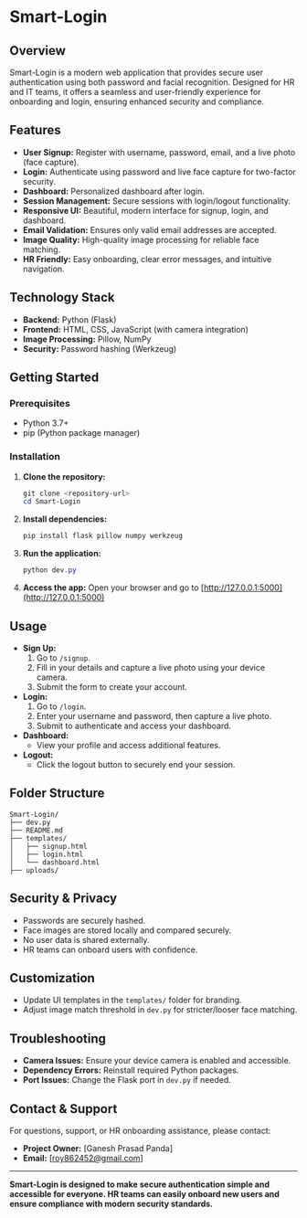 # Smart-Login

## Overview
Smart-Login is a modern web application that provides secure user authentication using both password and facial recognition. Designed for HR and IT teams, it offers a seamless and user-friendly experience for onboarding and login, ensuring enhanced security and compliance.

## Features
- **User Signup:** Register with username, password, email, and a live photo (face capture).
- **Login:** Authenticate using password and live face capture for two-factor security.
- **Dashboard:** Personalized dashboard after login.
- **Session Management:** Secure sessions with login/logout functionality.
- **Responsive UI:** Beautiful, modern interface for signup, login, and dashboard.
- **Email Validation:** Ensures only valid email addresses are accepted.
- **Image Quality:** High-quality image processing for reliable face matching.
- **HR Friendly:** Easy onboarding, clear error messages, and intuitive navigation.

## Technology Stack
- **Backend:** Python (Flask)
- **Frontend:** HTML, CSS, JavaScript (with camera integration)
- **Image Processing:** Pillow, NumPy
- **Security:** Password hashing (Werkzeug)

## Getting Started
### Prerequisites
- Python 3.7+
- pip (Python package manager)

### Installation
1. **Clone the repository:**
   ```powershell
   git clone <repository-url>
   cd Smart-Login
   ```
2. **Install dependencies:**
   ```powershell
   pip install flask pillow numpy werkzeug
   ```
3. **Run the application:**
   ```powershell
   python dev.py
   ```
4. **Access the app:**
   Open your browser and go to [http://127.0.0.1:5000](http://127.0.0.1:5000)

## Usage
- **Sign Up:**
  1. Go to `/signup`.
  2. Fill in your details and capture a live photo using your device camera.
  3. Submit the form to create your account.
- **Login:**
  1. Go to `/login`.
  2. Enter your username and password, then capture a live photo.
  3. Submit to authenticate and access your dashboard.
- **Dashboard:**
  - View your profile and access additional features.
- **Logout:**
  - Click the logout button to securely end your session.

## Folder Structure
```
Smart-Login/
├── dev.py
├── README.md
├── templates/
│   ├── signup.html
│   ├── login.html
│   └── dashboard.html
├── uploads/
```

## Security & Privacy
- Passwords are securely hashed.
- Face images are stored locally and compared securely.
- No user data is shared externally.
- HR teams can onboard users with confidence.

## Customization
- Update UI templates in the `templates/` folder for branding.
- Adjust image match threshold in `dev.py` for stricter/looser face matching.

## Troubleshooting
- **Camera Issues:** Ensure your device camera is enabled and accessible.
- **Dependency Errors:** Reinstall required Python packages.
- **Port Issues:** Change the Flask port in `dev.py` if needed.

## Contact & Support
For questions, support, or HR onboarding assistance, please contact:
- **Project Owner:** [Ganesh Prasad Panda]
- **Email:** [roy862452@gmail.com]


---
**Smart-Login is designed to make secure authentication simple and accessible for everyone. HR teams can easily onboard new users and ensure compliance with modern security standards.**
